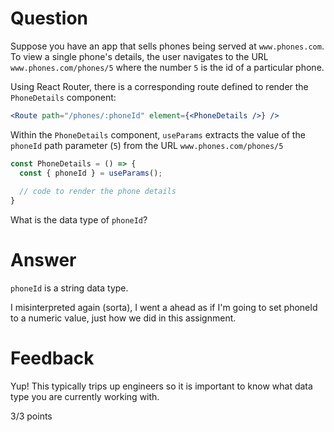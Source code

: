 # Question

Suppose you have an app that sells phones being served at `www.phones.com`. To view a single phone's details, the user navigates to the URL `www.phones.com/phones/5` where the number `5` is the id of a particular phone.

Using React Router, there is a corresponding route defined to render the `PhoneDetails` component:

```jsx
<Route path="/phones/:phoneId" element={<PhoneDetails />} />
```

Within the `PhoneDetails` component, `useParams` extracts the value of the `phoneId` path parameter (`5`) from the URL `www.phones.com/phones/5`

```jsx
const PhoneDetails = () => {
  const { phoneId } = useParams();
  
  // code to render the phone details
}
```

What is the data type of `phoneId`?

# Answer

<!-- A number (or id) to get the specific phone in this case. -->

`phoneId` is a string data type.

I misinterpreted again (sorta), I went a ahead as if I'm going to set phoneId to a numeric value, just how we did in this assignment. 



# Feedback

Yup! This typically trips up engineers so it is important to know what data type you are currently working with. 

3/3 points
